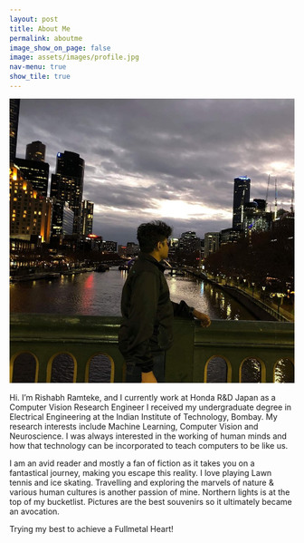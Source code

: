 ```yaml
---
layout: post
title: About Me
permalink: aboutme
image_show_on_page: false
image: assets/images/profile.jpg
nav-menu: true
show_tile: true
---
```

<p><span class="image right"><img src="assets/images/profile.jpg" alt="" border-radius="50%" /></span>

Hi. I’m Rishabh Ramteke, and I currently work at Honda R&D Japan as a Computer Vision Research Engineer I received my undergraduate degree in Electrical Engineering at the Indian Institute of Technology, Bombay. My research interests include Machine Learning, Computer Vision and Neuroscience. I was always interested in the working of human minds and how that technology can be incorporated to teach computers to be like us.
 
I am an avid reader and mostly a fan of fiction as it takes you on a fantastical journey, making you escape this reality. I love playing Lawn tennis and ice skating. Travelling and exploring the marvels of nature & various human cultures is another passion of mine. Northern lights is at the top of my bucketlist. Pictures are the best souvenirs so it ultimately became an avocation.

Trying my best to achieve a Fullmetal Heart!

</p>
